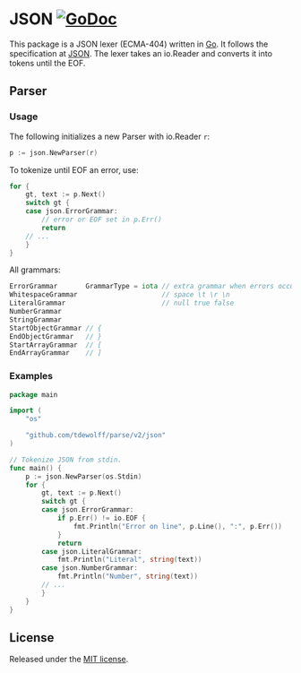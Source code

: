 # JSON [![GoDoc](http://godoc.org/github.com/tdewolff/parse/json?status.svg)](http://godoc.org/github.com/tdewolff/parse/json)

This package is a JSON lexer (ECMA-404) written in [Go][1]. It follows the specification at [JSON](http://json.org/). The lexer takes an io.Reader and converts it into tokens until the EOF.

## Parser
### Usage
The following initializes a new Parser with io.Reader `r`:
``` go
p := json.NewParser(r)
```

To tokenize until EOF an error, use:
``` go
for {
	gt, text := p.Next()
	switch gt {
	case json.ErrorGrammar:
		// error or EOF set in p.Err()
		return
	// ...
	}
}
```

All grammars:
``` go
ErrorGrammar       GrammarType = iota // extra grammar when errors occur
WhitespaceGrammar                     // space \t \r \n
LiteralGrammar                        // null true false
NumberGrammar
StringGrammar
StartObjectGrammar // {
EndObjectGrammar   // }
StartArrayGrammar  // [
EndArrayGrammar    // ]
```

### Examples
``` go
package main

import (
	"os"

	"github.com/tdewolff/parse/v2/json"
)

// Tokenize JSON from stdin.
func main() {
	p := json.NewParser(os.Stdin)
	for {
		gt, text := p.Next()
		switch gt {
		case json.ErrorGrammar:
			if p.Err() != io.EOF {
				fmt.Println("Error on line", p.Line(), ":", p.Err())
			}
			return
		case json.LiteralGrammar:
			fmt.Println("Literal", string(text))
		case json.NumberGrammar:
			fmt.Println("Number", string(text))
		// ...
		}
	}
}
```

## License
Released under the [MIT license](https://github.com/tdewolff/parse/blob/master/LICENSE.md).

[1]: http://golang.org/ "Go Language"
